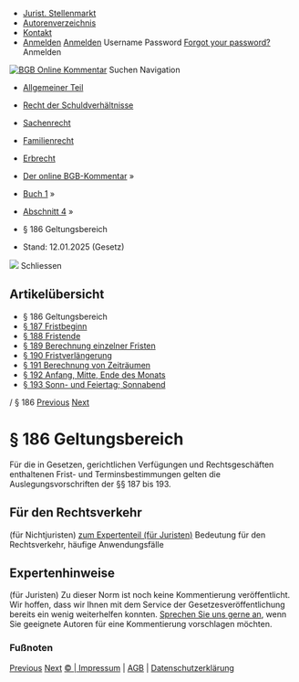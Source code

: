   * [Jurist. Stellenmarkt](https://bgb.kommentar.de/Buch-1/Abschnitt-4/</job-board> "Jurist. Stellenmarkt")
  * [Autorenverzeichnis](https://bgb.kommentar.de/Buch-1/Abschnitt-4/</Autorenverzeichnis> "Autorenverzeichnis")
  * [Kontakt](https://bgb.kommentar.de/Buch-1/Abschnitt-4/</Kontakt>)
  * [Anmelden](https://bgb.kommentar.de/Buch-1/Abschnitt-4/<#login> "show login form") [Anmelden](https://bgb.kommentar.de/Buch-1/Abschnitt-4/<#> "hide login form") Username Password
[Forgot your password?](https://bgb.kommentar.de/Buch-1/Abschnitt-4/</user/forgotpassword>) Anmelden 


[![BGB Online Kommentar](https://bgb.kommentar.de/extension/bgb/design/bgb/images/logo.png)](https://bgb.kommentar.de/Buch-1/Abschnitt-4/</> "BGB Online Kommentar")
Suchen
Navigation
  * [Allgemeiner Teil](https://bgb.kommentar.de/Buch-1/Abschnitt-4/</Buch-1>)
  * [Recht der Schuldverhältnisse](https://bgb.kommentar.de/Buch-1/Abschnitt-4/</Buch-2>)
  * [Sachenrecht](https://bgb.kommentar.de/Buch-1/Abschnitt-4/</Buch-3>)
  * [Familienrecht](https://bgb.kommentar.de/Buch-1/Abschnitt-4/</Buch-4>)
  * [Erbrecht](https://bgb.kommentar.de/Buch-1/Abschnitt-4/</Buch-5>)


  * [Der online BGB-Kommentar](https://bgb.kommentar.de/Buch-1/Abschnitt-4/</>) »
  * [Buch 1](https://bgb.kommentar.de/Buch-1/Abschnitt-4/</Buch-1>) »
  * [Abschnitt 4](https://bgb.kommentar.de/Buch-1/Abschnitt-4/</Buch-1/Abschnitt-4>) »
  * § 186 Geltungsbereich 
  * Stand: 12.01.2025 (Gesetz) 


![](https://vg01.met.vgwort.de/na/1c9909529ead4f509072c06d9081a7d5)
Schliessen 
## Artikelübersicht
  * § 186 Geltungsbereich 
  * [ § 187 Fristbeginn ](https://bgb.kommentar.de/Buch-1/Abschnitt-4/</Buch-1/Abschnitt-4/Fristbeginn>)
  * [ § 188 Fristende ](https://bgb.kommentar.de/Buch-1/Abschnitt-4/</Buch-1/Abschnitt-4/Fristende>)
  * [ § 189 Berechnung einzelner Fristen ](https://bgb.kommentar.de/Buch-1/Abschnitt-4/</Buch-1/Abschnitt-4/Berechnung-einzelner-Fristen>)
  * [ § 190 Fristverlängerung ](https://bgb.kommentar.de/Buch-1/Abschnitt-4/</Buch-1/Abschnitt-4/Fristverlaengerung>)
  * [ § 191 Berechnung von Zeiträumen ](https://bgb.kommentar.de/Buch-1/Abschnitt-4/</Buch-1/Abschnitt-4/Berechnung-von-Zeitraeumen>)
  * [ § 192 Anfang, Mitte, Ende des Monats ](https://bgb.kommentar.de/Buch-1/Abschnitt-4/</Buch-1/Abschnitt-4/Anfang-Mitte-Ende-des-Monats>)
  * [ § 193 Sonn- und Feiertag; Sonnabend ](https://bgb.kommentar.de/Buch-1/Abschnitt-4/</Buch-1/Abschnitt-4/Sonn-und-Feiertag-Sonnabend>)


/ § 186 
[Previous](https://bgb.kommentar.de/Buch-1/Abschnitt-4/</Buch-1/Abschnitt-3/Titel-6/Verfuegung-eines-Nichtberechtigten> "§ 185 Verfügung eines Nichtberechtigten") [Next](https://bgb.kommentar.de/Buch-1/Abschnitt-4/</Buch-1/Abschnitt-4/Fristbeginn> "§ 187 Fristbeginn")
# § 186 Geltungsbereich
Für die in Gesetzen, gerichtlichen Verfügungen und Rechtsgeschäften enthaltenen Frist- und Terminsbestimmungen gelten die Auslegungsvorschriften der §§ 187 bis 193.
## Für den Rechtsverkehr 
(für Nichtjuristen)
[zum Expertenteil (für Juristen)](https://bgb.kommentar.de/Buch-1/Abschnitt-4/<#expertenhinweise>)
Bedeutung für den Rechtsverkehr, häufige Anwendungsfälle
## Expertenhinweise
(für Juristen)
Zu dieser Norm ist noch keine Kommentierung veröffentlicht. Wir hoffen, dass wir Ihnen mit dem Service der Gesetzesveröffentlichung bereits ein wenig weiterhelfen konnten. [Sprechen Sie uns gerne an](https://bgb.kommentar.de/Buch-1/Abschnitt-4/</Kontakt>), wenn Sie geeignete Autoren für eine Kommentierung vorschlagen möchten. 
### Fußnoten
[Previous](https://bgb.kommentar.de/Buch-1/Abschnitt-4/</Buch-1/Abschnitt-3/Titel-6/Verfuegung-eines-Nichtberechtigten> "§ 185 Verfügung eines Nichtberechtigten") [Next](https://bgb.kommentar.de/Buch-1/Abschnitt-4/</Buch-1/Abschnitt-4/Fristbeginn> "§ 187 Fristbeginn")
[© | Impressum](https://bgb.kommentar.de/Buch-1/Abschnitt-4/</Kontakt>) | [AGB](https://bgb.kommentar.de/Buch-1/Abschnitt-4/</AGB>) | [Datenschutzerklärung](https://bgb.kommentar.de/Buch-1/Abschnitt-4/</Datenschutzerklaerung-fuer-Leser>)
